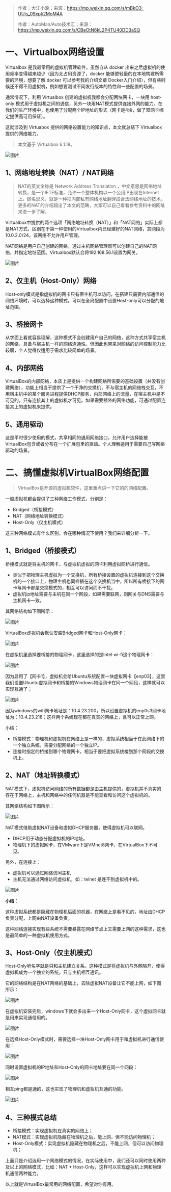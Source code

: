 > 作者：大江小浪；来源：https://mp.weixin.qq.com/s/mBkO3-UUis_0Sxpk2MoM4A
>
> 作者：AutoMan/Auto技术汇；来源：https://mp.weixin.qq.com/s/CBeOtN6kL2P4TU40DD3aSQ

# 一、Virtualbox网络设置

Virtualbox 是我最常用的虚拟机管理软件，虽然自从 docker 出来之后虚拟机的使用频率变得越来越少（因为太占用资源了，docker 能够更轻量的在本地构建所需要的环境，想要了解 docker 可以参考我的介绍文章 Docker入门介绍），但有些时候还不得不用虚拟机，例如想要测试不同发行版本的特性和一些配置的场景。

通常情况下，利用 Virtualbox 创建的虚拟机我都会分配两块网卡，一块用 host-only 模式用于虚拟机之间的通信，另外一块用NAT模式提供连接外网的能力。在我们的生产环境中，也使用了分配两个IP地址的形式（网卡是4块，做了双网卡绑定提供高可用保证）。

这就涉及到 Virtuabox 提供的网络设置能力的知识点，本文就总结下 Virtualbox 提供的网络能力。

> 本文基于 Virtualbox 6.1.18。

![图片](Virtualbox网络设置或配置.assets/640.png)



## 1、网络地址转换（NAT）/ NAT网络

> NAT的英文全称是 Network Address Translation ，中文意思是网络地址转换，是一个IETF标准，允许一个整体机构以一个公用IP出现在Internet上。顾名思义，就是一种把内部私有网络地址翻译成合法网络地址的技术。更多的NAT的介绍超出了本文的范畴，大家可以自己看看参考资料中的网址来进一步了解。

Virtualbox中提供的两个选项「网络地址转换（NAT）」和「NAT网络」实际上都是NAT方式，区别在于第一种使用的Virtualbox内已经建好的NAT网络，其网段为10.0.2.0/24，该网络不允许用户管理。

NAT网络是用户自己创建的网络，通过主机网络管理器可以创建自己的NAT网络，并指定地址范围。Virtualbox默认会将192.168.56.1设置为网关。

![图片](Virtualbox网络设置或配置.assets/640-16677411867443.png)



## 2、仅主机（Host-Only）网络

Host-only模式是指虚拟机的网卡只有宿主机可以访问，在搭建只需要内部通信的网络环境时，可以选择这种模式。可以在全局配置中设置Host-only可以分配的地址范围。



## 3、桥接网卡

从字面上看就容易理解，这种模式不会创建用户自己的网络，这种方式共享宿主机的网络，具备与宿主机一样的网络连通性。但因此也带来对网络的访问控制能力比较弱，个人觉得仅适用于需求比较简单的场景。



## 4、内部网络

VirtualBox的内部网络，本质上是提供一个构建网络所需要的基础设置（并没有创建网络），功能上相当于提供了一个干净的交换机，不与宿主机的网络栈交互，不用宿主机中的某个服务进程提供DHCP服务，内部网络上的流量，在宿主机中是不可见的，只有连接其上的虚拟机才可见。如果需要额外的网络功能，可通过配置连接其上的虚拟机来提供。



## 5、通用驱动

这是平时很少使用的模式，共享相同的通用网络接口，允许用户选择能被VirtualBox包含或者分布在一个扩展包里的驱动。个人理解适用于需要自己写网络驱动的场景。



# 二、搞懂虚拟机VirtualBox网络配置

> VirtualBox是开源的虚拟机软件，这里重点讲一下它的的网络配置。

一般虚拟机都会提供了三种网络工作模式，分别是：

- Bridged（桥接模式）
- NAT（网络地址转换模式）
- Host-Only（仅主机模式）

这三种网络模式有什么区别，会在哪种情况下使用？我们来详细分析一下。



## 1、Bridged（桥接模式）

桥接模式就是将主机的网卡，与虚拟机虚拟的网卡利用虚拟网桥进行通信。

- 类似于把物理主机虚拟为一个交换机，所有桥接设置的虚拟机连接到这个交换机的一个接口上，物理主机也同样插在这个交换机当中，所以所有桥接下的网卡与网卡都是交换模式的，相互可以访问而不干扰。
- 虚拟机ip地址需要与主机在同一个网段，如果需要联网，则网关与DNS需要与主机网卡一致。

其网络结构如下图所示：

![图片](Virtualbox网络设置或配置.assets/640-16677413621326.png)

VirtualBox虚拟机会默认安装Bridged网卡和Host-Only网卡：

![图片](Virtualbox网络设置或配置.assets/640-16677413675689.png)

在虚拟机里选择要桥接的物理网卡，这里选择的是Intel wi-fi这个物理网卡：

![图片](Virtualbox网络设置或配置.assets/640-166774137067612.png)

因为启用了【网卡1】，虚拟机会给Ubuntu系统配置一块虚拟网卡【enp03】，这里我们设置Ubuntu虚拟网卡和桥接的Windows物理网卡在同一个网段，这样就可以实现互通了；

![图片](Virtualbox网络设置或配置.assets/640-166774137569615.png)

因为windows的wifi网卡地址是：10.4.23.200，所以设置虚拟机的enp0s3网卡地址为：10.4.23.218；这样两个系统现在都在真实的网络上，且可以正常上网。

小结：

- 桥接模式：物理机和虚拟机在网络上是一样的，虚拟系统相当于在此网络下的一个独立系统，需要分配网络的一个独立IP。
- 连接时指定的桥接到哪个物理网卡，相当于要把虚拟系统接到那个网段的交换机上。



## 2、NAT（地址转换模式）

NAT模式下，虚拟机访问网络的所有数据都是由主机提供的，虚拟机并不真实的存在于网络上，主机和网络中的任何机器是不能查看和访问这个虚拟机的。

其网络结构如下图所示：

![图片](Virtualbox网络设置或配置.assets/640-166774234525136.png)

NAT模式借助虚拟NAT设备和虚拟DHCP服务器，使得虚拟机可以联网。

- DHCP用于动态分配虚拟机的IP地址。
- 物理机下的虚拟网卡，在VMware下是VMnet8网卡，在VirtualBox下不可见。

另外，在连接上：

- 虚拟机可以通过网络访问主机
- 主机无法通过网络访问虚拟机，如：telnet 是连不到虚拟机中的。

![图片](Virtualbox网络设置或配置.assets/640-166774234139933.png)

**小结**：

这种虚拟系统都是隐藏在物理机后面的机器，在网络上是看不见的，地址由DHCP负责分配，上网由NAT设备负责。

这种网络连接实现有些系统不需要暴露在网络节点上又需要上网的这种需求，这也是最简单的一种虚拟机使用方式。



## 3、Host-Only（仅主机模式）

Host-Only听名字就是只和主机建立关系。这种模式是将虚拟机与外网隔开，使得虚拟机成为一个独立的系统，只与主机相互通讯。

它的网络结构是在NAT网络的基础上，去除虚拟NAT设备让它不能上网，如下图所示：

![图片](Virtualbox网络设置或配置.assets/640-166774233711530.png)

在虚拟机安装完后，windows下就会多出来一个Host-Only网卡，这个虚拟网卡就是用来实现通信用的。

![图片](Virtualbox网络设置或配置.assets/640-166774233488827.png)

在选择Host-Only模式时，需要选择一块Host-Only网卡用于和虚拟机进行通信使用：

![图片](Virtualbox网络设置或配置.assets/640-166774233283924.png)

同时设置虚拟机的IP地址和Host-Only的网卡地址要在同一个网段：

![图片](Virtualbox网络设置或配置.assets/640-166774233048021.png)

相互ping都是通的，这也实现了物理机和虚拟机互通的功能。

![图片](Virtualbox网络设置或配置.assets/640-166774232833518.png)



## 4、三种模式总结

- 桥接模式：实现虚拟机在真实的网络上；
- NAT模式：实现虚拟机隐藏在物理机之后，能上网，但不能访问物理机；
- Host-Only模式：实现虚拟机隐藏在物理机之后，不能上网，但可以访问物理机；

上面只是介绍选用一个网络模式的情况，在实际使用中，我们还可以同时使用两种及以上的网络模式，比如：NAT + Host-Only，这样可以实现虚拟机上网和物理机通信两种能力。

以上就是VirtualBox最常用的网络配置，希望对你有用。